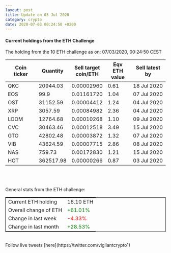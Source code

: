 ```yaml
---
layout: post
title: Update on 03 Jul 2020
category: crypto
date: 2020-07-03 00:24:50 +0200
---
```

<!-- Global site tag (gtag.js) - Google Analytics -->
<script async src="https://www.googletagmanager.com/gtag/js?id=UA-103831149-5"></script>
<script>
  window.dataLayer = window.dataLayer || [];
  function gtag(){dataLayer.push(arguments);}
  gtag('js', new Date());

  gtag('config', 'UA-103831149-5');
</script>


#### Current holdings from the ETH Challenge

The holding from the 10 ETH challenge as on: 07/03/2020, 00:24:50 CEST

|Coin ticker|Quantity|Sell target<br>coin/ETH|Eqv ETH<br>value|Sell latest by|
|-----------|--------|-----------|-----------|--------------|
QKC|20944.03|  0.00002960|0.61|18 Jul 2020|
EOS|99.9|  0.01161720|1.04|07 Jul 2020|
OST|31152.59|  0.00004412|1.24|04 Jul 2020|
XRP|3057.59|  0.00084982|2.36|04 Jul 2020|
LOOM|12764.68|  0.00010268|1.10|09 Jul 2020|
CVC|30463.46|  0.00012518|3.49|15 Jul 2020|
GTO|42802.48|  0.00003872|1.32|07 Jul 2020|
VIB|43624.59|  0.00007715|2.86|08 Jul 2020|
NAS|759.73|  0.00172830|1.21|15 Jul 2020|
HOT|362517.98|  0.00000266|0.87|03 Jul 2020|

<br>
<br>
<br>
General stats from the ETH challenge:

<table style="border:1px solid black;margin-left:auto;margin-right:auto;">
	<tbody>
	<tr>
		<td>Current ETH holding</td>
		<td>     16.10 ETH</td>
	</tr>
	<tr>
		<td>Overall change of ETH</td>
		<td><font color="green">+61.01%</font></td>
	</tr>
	<tr>
		<td>Change in last week</td>
		<td><font color="red">-4.33%</font></td>
	</tr>
	<tr>
		<td>Change in last month</td>
		<td><font color="green">+28.53%</font></td>
	</tr>
	</tbody>
</table>

<br>
Follow live tweets [here](https://twitter.com/vigilantcrypto1)
<br>
<br>